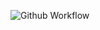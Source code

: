 ![Github Workflow](https://github.com/pietromezzadri/exchange_rate/actions/workflows/django.yml/badge.svg)
